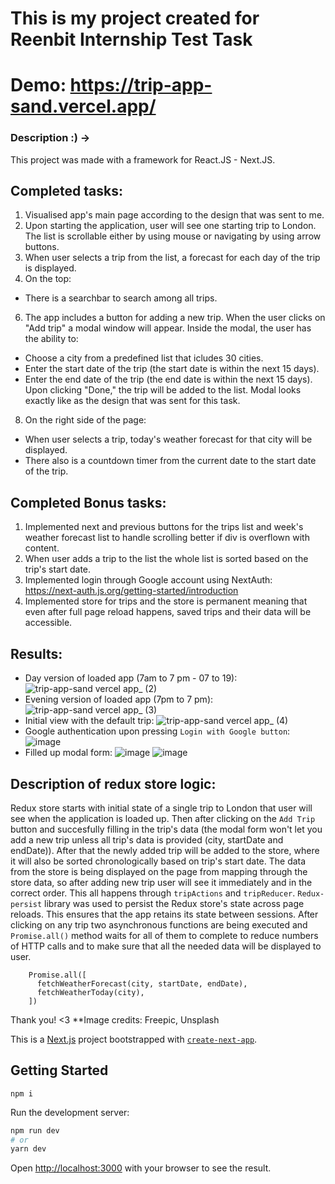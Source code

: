 # This is my project created for Reenbit Internship Test Task

# Demo: https://trip-app-sand.vercel.app/

### Description :) ->

This project was made with a framework for React.JS - Next.JS.

## Completed tasks:
1. Visualised app's main page according to the design that was sent to me.
2. Upon starting the application, user will see one starting trip to London. The list is scrollable either by using mouse or navigating by using arrow buttons.
3. When user selects a trip from the list, a forecast for each day of the trip is displayed.
4. On the top:
- There is a searchbar to search among all trips.
6. The app includes a button for adding a new trip. When the user clicks on "Add trip" a modal window will appear. Inside the modal, the user has the ability to:
- Choose a city from a predefined list that icludes 30 cities.
- Enter the start date of the trip (the start date is within the next 15 days).
- Enter the end date of the trip (the end date is within the next 15 days).
Upon clicking "Done," the trip will be added to the list. Modal looks exactly like as the design that was sent for this task.
8. On the right side of the page:
- When user selects a trip, today's weather forecast for that city will be displayed.
- There also is a countdown timer from the current date to the start date of the trip.

## Completed Bonus tasks:
1. Implemented next and previous buttons for the trips list and week's weather forecast list to handle scrolling better if div is overflown with content.
2. When user adds a trip to the list the whole list is sorted based on the trip's start date.
3. Implemented login through Google account using NextAuth: https://next-auth.js.org/getting-started/introduction
4. Implemented store for trips and the store is permanent meaning that even after full page reload happens, saved trips and their data will be accessible.

## Results:
- Day version of loaded app (7am to 7 pm - 07 to 19):
![trip-app-sand vercel app_ (2)](https://github.com/pie3phobic/Trainee-camp-task/assets/115817261/a9c6ab15-7080-4bdf-938d-31144fc2aa96)
- Evening version of loaded app (7pm to 7 pm):
![trip-app-sand vercel app_ (3)](https://github.com/pie3phobic/Trainee-camp-task/assets/115817261/9f78f85a-74a0-452e-9bc0-89dcd4e0be68)
- Initial view with the default trip:
![trip-app-sand vercel app_ (4)](https://github.com/pie3phobic/Trainee-camp-task/assets/115817261/cf9c6e28-2d47-487a-bbe0-ef576bb0dad5)
- Google authentication upon pressing `Login with Google button`:
![image](https://github.com/pie3phobic/Trainee-camp-task/assets/115817261/ccea21c0-60a7-4d4b-80e7-ea692e790e31)
- Filled up modal form:
![image](https://github.com/pie3phobic/Trainee-camp-task/assets/115817261/a2819051-9a11-4197-b6ae-f5ae31d104ee)
![image](https://github.com/pie3phobic/Trainee-camp-task/assets/115817261/0e19b0ac-be4b-4ee8-954f-fb3bccb8adbf)


## Description of redux store logic:
Redux store starts with initial state of a single trip to London that user will see when the application is loaded up. Then after clicking on the `Add Trip` button and succesfully filling in the trip's data (the modal form won't let you add a new trip unless all trip's data is provided (city, startDate and endDate)). After that the newly added trip will be added to the store, where it will also be sorted chronologically based on trip's start date. The data from the store is being displayed on the page from mapping through the store data, so after adding new trip user will see it immediately and in the correct order. This all happens through `tripActions` and `tripReducer`.
`Redux-persist` library was used to persist the Redux store's state across page reloads. This ensures that the app retains its state between sessions.
After clicking on any trip two asynchronous functions are being executed and `Promise.all()` method waits for all of them to complete to reduce numbers of HTTP calls and to make sure that all the needed data will be displayed to user.
```
    Promise.all([
      fetchWeatherForecast(city, startDate, endDate),
      fetchWeatherToday(city),
    ])
```

Thank you! <3
\*\*Image credits: Freepic, Unsplash

This is a [Next.js](https://nextjs.org/) project bootstrapped with [`create-next-app`](https://github.com/vercel/next.js/tree/canary/packages/create-next-app).

## Getting Started

```
npm i
```

Run the development server:

```bash
npm run dev
# or
yarn dev
```

Open [http://localhost:3000](http://localhost:3000) with your browser to see the result.

